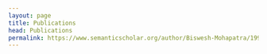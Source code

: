 ```yaml
---
layout: page
title: Publications
head: Publications
permalink: https://www.semanticscholar.org/author/Biswesh-Mohapatra/1999633074  
---
```

